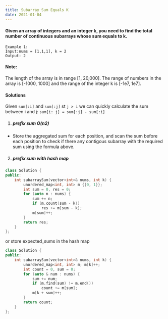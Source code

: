 ```yaml
---
title: Subarray Sum Equals K
date: 2021-01-04
---
```

#### Given an array of integers and an integer k, you need to find the total number of continuous subarrays whose sum equals to k.

```
Example 1:
Input:nums = [1,1,1], k = 2
Output: 2
```

#### Note:
The length of the array is in range [1, 20,000].
The range of numbers in the array is [-1000, 1000] and the range of the integer k is [-1e7, 1e7].


#### Solutions

Given `sum[:i]` and `sum[:j]` st `j > i` we can quickly calculate the sum between i and j: `sum[i: j] = sum[:j] - sum[:i]`

1. ##### prefix sum O(n2)

- Store the aggregated sum for each position, and scan the sum before each position to check if there any contigous subarray with the required sum using the formula above.

2. ##### prefix sum with hash map

```cpp
class Solution {
public:
    int subarraySum(vector<int>& nums, int k) {
        unordered_map<int, int> m {{0, 1}};
        int sum = 0, res = 0;
        for (auto n : nums) {
            sum += n;
            if (m.count(sum - k))
                res += m[sum - k];
            m[sum]++;
        }
        return res;
    }
};
```

or store expected_sums in the hash map

```cpp
class Solution {
public:
    int subarraySum(vector<int>& nums, int k) {
        unordered_map<int, int> m; m[k]++;
        int count = 0, sum = 0;
        for (auto & num : nums) {
            sum += num;
            if (m.find(sum) != m.end())
                count += m[sum];
            m[k + sum]++;
        }
        return count;
    }
};
```